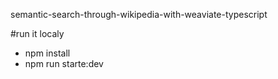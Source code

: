 semantic-search-through-wikipedia-with-weaviate-typescript


#run it localy 
- npm install 
- npm run starte:dev
